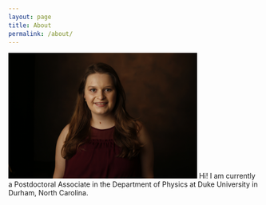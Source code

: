 ```yaml
---
layout: page
title: About
permalink: /about/
---
```

<div>
  <img src="https://raw.githubusercontent.com/jennamo/jennamo.github.io/gh-pages/docs/assets/images/_48Y5749.JPG" alt="Jenna Moore" width="75%" height="75%" >
  <span> Hi! I am currently a Postdoctoral Associate in the Department of Physics at Duke University in Durham, North Carolina. </span>
</div>

